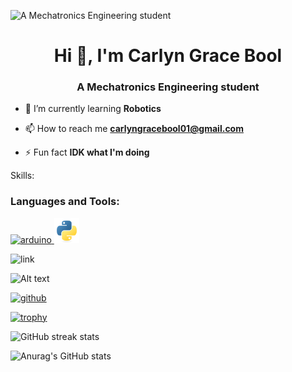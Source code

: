 ![A Mechatronics Engineering student](https://pbs.twimg.com/profile_banners/1673976382735654915/1706435363/1500x500)
<h1 align="center">Hi 👋, I'm Carlyn Grace Bool</h1>
<h3 align="center">A Mechatronics Engineering student</h3>

- 🌱 I’m currently learning **Robotics**

- 📫 How to reach me **carlyngracebool01@gmail.com**

- ⚡ Fun fact **IDK what I'm doing**

Skills: <h3 align="left">Languages and Tools:</h3> <p align="left"> <a href="https://www.arduino.cc/" target="_blank" rel="noreferrer"> <img src="https://cdn.worldvectorlogo.com/logos/arduino-1.svg" alt="arduino" width="40" height="40"/> </a> <a href="https://www.python.org" target="_blank" rel="noreferrer"> <img src="https://raw.githubusercontent.com/devicons/devicon/master/icons/python/python-original.svg" alt="python" width="40" height="40"/> </a> </p>

![link](https://media3.giphy.com/media/v1.Y2lkPTc5MGI3NjExamRzYXR3bXJtZG11bTIyNHlzbzBzYmlreTF4NWhkZG1sdXJyNWV5cCZlcD12MV9pbnRlcm5hbF9naWZfYnlfaWQmY3Q9Zw/0lGd2OXXHe4tFhb7Wh/giphy.gif)

![Alt text](https://spotify-recently-played-readme.vercel.app/api?user=21cvswu5qaxggycjpv3yi5b4q&unique={true|1|on|yes})

[<img src='https://cdn.jsdelivr.net/npm/simple-icons@3.0.1/icons/github.svg' alt='github' height='40'>](https://github.com/carlengsksks)  

[![trophy](https://github-profile-trophy.vercel.app/?username=carlengsksks)](https://github.com/ryo-ma/github-profile-trophy)

![GitHub streak stats](https://streak-stats.demolab.com/?user=carlengsksks)  



![Anurag's GitHub stats](https://github-readme-stats.vercel.app/api?username=carlengsksks&theme=calm_pink&show_icons=true)







